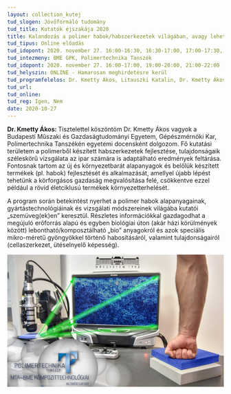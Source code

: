 ```yaml
---
layout: collection_kutej
tud_slogen: Jövőformáló tudomány
tud_title: Kutatók éjszakája 2020
title: Kalandozás a polimer habok/habszerkezetek világában, avagy lehet egy hab lebomló polimerből/biopolimerből?
tud_tipus: Online előadás
tud_idopont: 2020. november 27. 16:00-16:30, 16:30-17:00, 17:00-17:30, 17:30-18:00
tud_intezmeny: BME GPK, Polimertechnika Tanszék
tud_idopont: 2020. november 27. 16:00-17:00, 19:00-20:00, 21:00-22:00
tud_helyszin: ONLINE - Hamarosan meghirdetésre kerül
tud_programfelelos: Dr. Kmetty Ákos, Litauszki Katalin, Dr. Kmetty Ákos, Dr. Tábi Tamás, Tomin Márton
tud_url:
tud_online:
tud_reg: Igen, Nem
date: 2020-10-27
---
```

<b>Dr. Kmetty Ákos: </b>Tisztelettel köszöntöm Dr. Kmetty Ákos vagyok a Budapesti Műszaki és Gazdaságtudományi Egyetem, Gépészmérnöki Kar, Polimertechnika Tanszékén egyetemi docensként dolgozom. Fő kutatási területem a polimerből készített habszerkezetek fejlesztése, tulajdonságaik széleskörű vizsgálata az ipar számára is adaptálható eredmények feltárása. Fontosnak tartom az új és környezetbarát alapanyagok és belőlük készített termékek (pl. habok) fejlesztését és alkalmazását, amellyel újabb lépést tehetünk a körforgásos gazdaság megvalósítása felé, csökkentve ezzel például a rövid életciklusú termékek környezetterhelését.

 
A program során betekintést nyerhet a polimer habok alapanyagainak, gyártástechnológiáinak és vizsgálati módszereinek világába kutatói „szemüveg(ek)en” keresztül. Részletes információkkal gazdagodhat a megújuló erőforrás alapú és egyben biológiai úton (akár házi körülmények között) lebontható/komposztálható „bio” anyagokról és azok speciális mikro-méretű gyöngyökkel történő habosításáról, valamint tulajdonságairól (cellaszerkezet, ütéselnyelő képesség).


<img src="images/polimer-habok.jpg" max-width="500" class="center">

